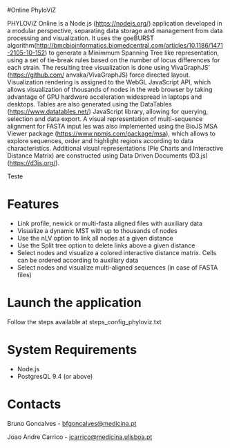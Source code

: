 #Online PhyloViZ

PHYLOViZ Online is a Node.js (https://nodejs.org/) application developed in a modular perspective, separating data storage and management from data processing and visualization. It uses the goeBURST algorithm(http://bmcbioinformatics.biomedcentral.com/articles/10.1186/1471-2105-10-152) to generate a Minimmum Spanning Tree like representation, using a set of tie-break rules based on the number of locus differences for each strain. The resulting tree visualization is done using VivaGraphJS’ (https://github.com/ anvaka/VivaGraphJS) force directed layout. 
Visualization rendering is assigned to the WebGL JavaScript API, which allows visualization of thousands of nodes in the web browser by taking advantage of GPU hardware acceleration widespread in laptops and desktops. 
Tables are also generated using the DataTables (https://www.datatables.net/) JavaScript library, allowing for querying, selection and data export. 
A visual representation of multi-sequence alignment for FASTA input  les was also implemented using the BioJS MSA Viewer package (https://www.npmjs.com/package/msa), which allows to explore sequences, order and highlight regions according to data characteristics. Additional visual representations (Pie Charts and Interactive Distance Matrix) are constructed using Data Driven Documents (D3.js) (https://d3js.org/).

Teste

Features
========

- Link profile, newick or multi-fasta aligned files with auxiliary data
- Visualize a dynamic MST with up to thousands of nodes 
- Use the nLV option to link all nodes at a given distance
- Use the Split tree option to delete links above a given distance
- Select nodes and visualize a colored interactive distance matrix. Cells can be ordered according to auxiliary data
- Select nodes and visualize multi-aligned sequences (in case of FASTA files)

Launch the application
======================

Follow the steps available at steps_config_phyloviz.txt 

System Requirements
===================

- Node.js
- PostgresQL 9.4 (or above)

Contacts
========

Bruno Goncalves - bfgoncalves@medicina.pt

Joao Andre Carrico - jcarrico@medicina.ulisboa.pt